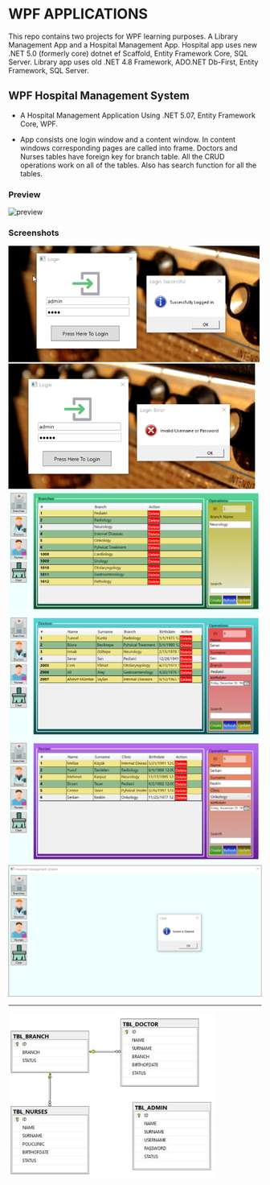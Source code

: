 # WPF APPLICATIONS

This repo contains two projects for WPF learning purposes. A Library Management App and a Hospital Management App.
Hospital app uses new .NET 5.0 (formerly core) dotnet ef Scaffold, Entity Framework Core, SQL Server. Library app uses
old .NET 4.8 Framework, ADO.NET Db-First, Entity Framework, SQL Server.

## WPF Hospital Management System

* A Hospital Management Application Using .NET 5.07, Entity Framework Core, WPF.

* App consists one login window and a content window. In content windows corresponding pages are called into frame.
  Doctors and Nurses tables have foreign key for branch table. All the CRUD operations work on all of the tables. Also
  has search function for all the tables.

### Preview

![preview](WPF_HospitalManagementSystem/README_assets/preview.gif)

### Screenshots

<img src="README_assets/login_success.png" alt="view" style="zoom:75%;" />

<img src="README_assets/login_fail.png" alt="view" style="zoom:75%;" />

<img src="README_assets/view1.png" alt="view" style="zoom:75%;" />

<img src="README_assets/view2.png" alt="view" style="zoom:75%;" />

<img src="README_assets/view3.png" alt="view" style="zoom:75%;" />

<img src="README_assets/view4.png" alt="view" style="zoom:75%;" />

---

<img src="README_assets/dataDiag.jpg" alt="view" style="zoom:75%;" />

